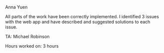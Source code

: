 Anna Yuen

All parts of the work have been correctly implemented. I identified 3 issues with the web app and have described and suggested solutions to each issue.  

TA: Michael Robinson

Hours worked on: 3 hours